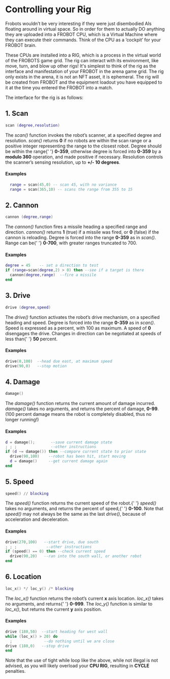 
# Controlling your Rig

Frobots wouldn&rsquo;t be very interesting if they were just disembodied AIs floating around in virtual space. So in order for them to actually DO anything they are uploaded into a FROBOT CPU, which is a Virtual Machine where they can execute their commands. Think of the CPU as a &rsquo;cockpit&rsquo; for your FROBOT brain.

These CPUs are installed into a RIG, which is a process in the virtual world of the FROBOTS game grid. The rig can interact with its environment, like move, turn, and blow up other rigs! It's simplest to think of the rig as the interface and manifestation of your FROBOT in the arena game grid.  The rig only exists in the arena, it is not an NFT asset, it is ephemeral. The rig will be created from FROBOT and the equipment loadout you have equipped to it at the time you entered the FROBOT into a match.


The interface for the rig is as follows:

## 1. Scan

```lua
scan (degree,resolution)
```

The *scan()* function invokes the robot&rsquo;s scanner, at a specified degree and resolution. *scan()* returns **0** if no robots are within the scan range or a positive integer representing the range to the closest robot. Degree should be within the range{' '} **0-359**, otherwise degree is forced into **0-359** by a **modulo 360** operation, and made positive if necessary. Resolution controls the scanner&rsquo;s sensing resolution, up to **+/- 10 degrees**.

#### Examples

  ```lua
    range = scan(45,0) -- scan 45, with no variance
    range = scan(365,10) -- scans the range from 355 to 15
  ```

## 2. Cannon

```lua
cannon (degree,range)
```

The *cannon()* function fires a missile heading a specified range and direction. *cannon()* returns **1** (true) if a missile was fired, or **0** (false) if the cannon is reloading. Degree is forced into the range **0-359** as in *scan()*. Range can be{' '} **0-700**, with greater ranges truncated to 700.

#### Examples

  ```lua
  degree = 45    -- set a direction to test
  if (range=scan(degree,2) > 0) then --see if a target is there
    cannon(degree,range)  --fire a missile
  end
  ```

## 3. Drive

```lua
drive (degree,speed)
```

The *drive()* function activates the robot&rsquo;s drive mechanism, on a specified heading and speed. Degree is forced into the range **0-359** as in *scan()*. Speed is expressed as a percent, with 100 as maximum. A speed of **0** disengages the drive. Changes in direction can be negotiated at speeds of less than{' '} **50** percent.

#### Examples

  ```lua
  drive(0,100)  --head due east, at maximum speed
  drive(90,0)   --stop motion
  ```

## 4. Damage

```lua
damage()
```

The *damage()* function returns the current amount of damage incurred. *damage()* takes no arguments, and returns the percent of damage, **0-99**. (100 percent damage means the robot is completely disabled, thus no longer running!)

#### Examples

  ```lua
  d = damage();       --save current damage state
  ; ; ;               --other instructions
  if (d ~= damage()) then --compare current state to prior state
    drive(90,100)    --robot has been hit, start moving
    d = damage()     --get current damage again
  end
  ```

## 5. Speed

```lua
speed() // blocking
```

The *speed()* function returns the current speed of the robot.{' '} *speed()* takes no arguments, and returns the percent of speed,{' '} **0-100**. Note that *speed()* may not always be the same as the last *drive()*, because of acceleration and deceleration.

#### Examples

  ```lua
  drive(270,100)   --start drive, due south
  ; ; ;             --other instructions
  if (speed() == 0) then --check current speed
    drive(90,20)   --ran into the south wall, or another robot
  end
  ```

## 6. Location

```lua
loc_x() */ loc_y() /* blocking
```

The *loc_x()* function returns the robot&rsquo;s current **x** axis location. *loc_x()* takes no arguments, and returns{' '} **0-999**. The *loc_y()* function is similar to *loc_x()*, but returns the current **y** axis position.

#### Examples

  ```lua
  drive (180,50)  --start heading for west wall
  while (loc_x() > 20) do
    ;              --do nothing until we are close
  drive (180,0)   --stop drive
  end
  ```

 Note that the use of tight while loop like the above, while not illegal is not advised, as you will likely overload your **CPU RIG**, resulting in **CYCLE** penalties.
